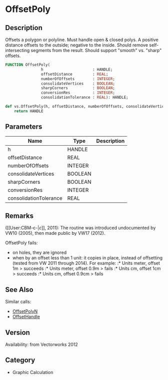 # OffsetPoly

## Description
Offsets a polygon or polyline. Must handle open &amp; closed polys. A positive distance offsets to the outside; negative to the inside. Should remove self-intersecting segments from the result. Should support &quot;smooth&quot; vs. &quot;sharp&quot; offsets.

```pascal
FUNCTION OffsetPoly(
				h                      : HANDLE;
				offsetDistance         : REAL;
				numberOfOffsets        : INTEGER;
				consolidateVertices    : BOOLEAN;
				sharpCorners           : BOOLEAN;
				conversionRes          : INTEGER;
				consolidationTolerance : REAL): HANDLE;
```

```python
def vs.OffsetPoly(h, offsetDistance, numberOfOffsets, consolidateVertices, sharpCorners, conversionRes, consolidationTolerance):
    return HANDLE
```

## Parameters
|Name|Type|Description|
|---|---|---|
|h|HANDLE|   |
|offsetDistance|REAL|   |
|numberOfOffsets|INTEGER|   |
|consolidateVertices|BOOLEAN|   |
|sharpCorners|BOOLEAN|   |
|conversionRes|INTEGER|   |
|consolidationTolerance|REAL|   |

## Remarks
([[User:CBM-c-|_c_]], 2011): The routine was introduced undocumented by VW10 (2005), then made public by VW17 (2012).

OffsetPoly fails:
* on holes, they are ignored
* when by an offset less than 1 unit: it copies in place, instead of offsetting (tested from VW 2011 through 2014). For example:
:* Units meter, offset 1m > succeeds
:* Units meter, offset 0.9m > fails
:* Units cm, offset 1cm > succeeds
:* Units cm, offset 0.9cm > fails

## See Also
Similar calls:
* [OffsetPolyN](OffsetPolyN.md)
* [OffsetHandle](OffsetHandle.md)

## Version
Availability: from Vectorworks 2012

## Category
* Graphic Calculation

